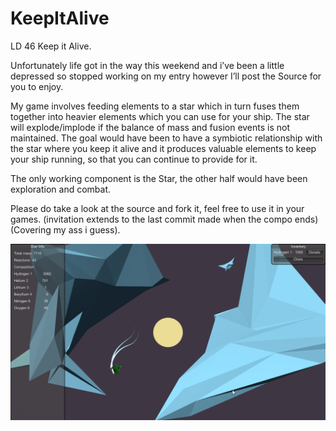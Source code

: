 # KeepItAlive
LD 46 Keep it Alive.

Unfortunately life got in the way this weekend and i’ve been a little depressed so stopped working on my entry however I’ll post the Source for you to enjoy.

My game involves feeding elements to a star which in turn fuses them together into heavier elements which you can use for your ship. The star will explode/implode if the balance of mass and fusion events is not maintained. The goal would have been to have a symbiotic relationship with the star where you keep it alive and it produces valuable elements to keep your ship running, so that you can continue to provide for it.

The only working component is the Star, the other half would have been exploration and combat.

Please do take a look at the source and fork it, feel free to use it in your games. (invitation extends to the last commit made when the compo ends) (Covering my ass i guess).

![Game Screenshot](/screenshots/2020-04-19%2022_28_32-Window.png)
